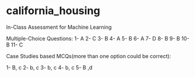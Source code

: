 # california_housing

In-Class Assessment for Machine Learning

Multiple-Choice Questions:
1- A
2- C
3- B
4- A
5- B
6- A
7- D
8- B
9- B
10- B
11- C

Case Studies based MCQs(more than one option could be correct):

1- B, c
2- b, c
3- b, c
4- b, c
5- B ,d
